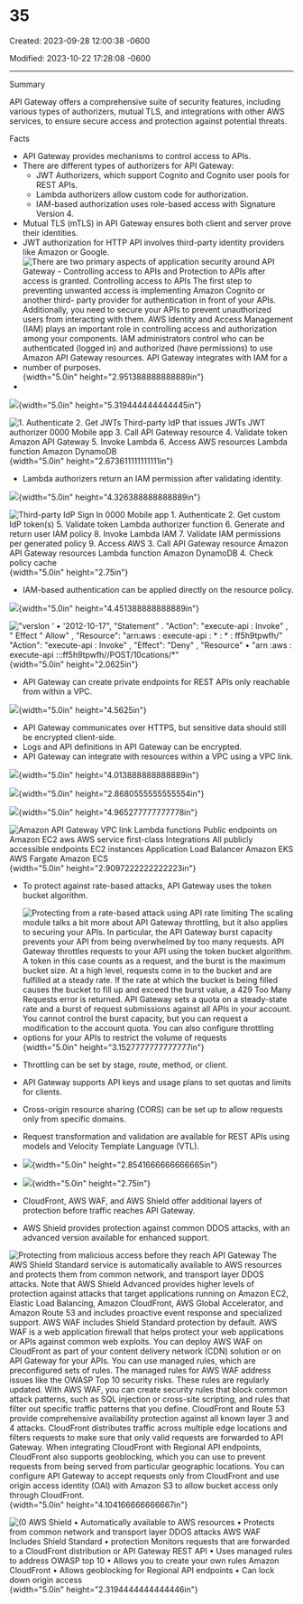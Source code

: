 # 35

Created: 2023-09-28 12:00:38 -0600

Modified: 2023-10-22 17:28:08 -0600

---

Summary

API Gateway offers a comprehensive suite of security features, including various types of authorizers, mutual TLS, and integrations with other AWS services, to ensure secure access and protection against potential threats.

Facts

- API Gateway provides mechanisms to control access to APIs.
- There are different types of authorizers for API Gateway:
  - JWT Authorizers, which support Cognito and Cognito user pools for REST APIs.
  - Lambda authorizers allow custom code for authorization.
  - IAM-based authorization uses role-based access with Signature Version 4.
- Mutual TLS (mTLS) in API Gateway ensures both client and server prove their identities.
- JWT authorization for HTTP API involves third-party identity providers like Amazon or Google.
- ![There are two primary aspects of application security around API Gateway - Controlling access to APIs and Protection to APIs after access is granted. Controlling access to APIs The first step to preventing unwanted access is implementing Amazon Cognito or another third- party provider for authentication in front of your APIs. Additionally, you need to secure your APIs to prevent unauthorized users from interacting with them. AWS Identity and Access Management (IAM) plays an important role in controlling access and authorization among your components. IAM administrators control who can be authenticated (logged in) and authorized (have permissions) to use Amazon API Gateway resources. API Gateway integrates with IAM for a number of purposes. ](../../../media/AWS-Developing-Serverless-Solutions-on-AWS-Module-10-35-image1.png){width="5.0in" height="2.951388888888889in"}
- 

![](../../../media/AWS-Developing-Serverless-Solutions-on-AWS-Module-10-35-image2.png){width="5.0in" height="5.319444444444445in"}



![1. Authenticate 2. Get JWTs Third-party IdP that issues JWTs JWT authorizer 0000 Mobile app 3. Call API Gateway resource 4. Validate token Amazon API Gateway 5. Invoke Lambda 6. Access AWS resources Lambda function Amazon DynamoDB ](../../../media/AWS-Developing-Serverless-Solutions-on-AWS-Module-10-35-image3.png){width="5.0in" height="2.673611111111111in"}

- Lambda authorizers return an IAM permission after validating identity.

![](../../../media/AWS-Developing-Serverless-Solutions-on-AWS-Module-10-35-image4.png){width="5.0in" height="4.326388888888889in"}



![Third-party IdP Sign In 0000 Mobile app 1. Authenticate 2. Get custom IdP token(s) 5. Validate token Lambda authorizer function 6. Generate and return user IAM policy 8. Invoke Lambda IAM 7. Validate IAM permissions per generated policy 9. Access AWS 3. Call API Gateway resource Amazon API Gateway resources Lambda function Amazon DynamoDB 4. Check policy cache ](../../../media/AWS-Developing-Serverless-Solutions-on-AWS-Module-10-35-image5.png){width="5.0in" height="2.75in"}



- IAM-based authentication can be applied directly on the resource policy.

![](../../../media/AWS-Developing-Serverless-Solutions-on-AWS-Module-10-35-image6.png){width="5.0in" height="4.451388888888889in"}



!["verslon ' • '2012-10-17", "Statement" . "Action": "execute-api : Invoke" , " Effect " Allow" , "Resource": "arn:aws : execute-api : * : * : ff5h9tpwfh/*" "Action": "execute-api : Invoke" , "Effect": "Deny" , "Resource" • "arn :aws : execute-api :*:*:ff5h9tpwfh/*/POST/10cations/*" ](../../../media/AWS-Developing-Serverless-Solutions-on-AWS-Module-10-35-image7.png){width="5.0in" height="2.0625in"}



- API Gateway can create private endpoints for REST APIs only reachable from within a VPC.



![](../../../media/AWS-Developing-Serverless-Solutions-on-AWS-Module-10-35-image8.png){width="5.0in" height="4.5625in"}



- API Gateway communicates over HTTPS, but sensitive data should still be encrypted client-side.
- Logs and API definitions in API Gateway can be encrypted.
- API Gateway can integrate with resources within a VPC using a VPC link.





![](../../../media/AWS-Developing-Serverless-Solutions-on-AWS-Module-10-35-image9.png){width="5.0in" height="4.013888888888889in"}



![](../../../media/AWS-Developing-Serverless-Solutions-on-AWS-Module-10-35-image10.png){width="5.0in" height="2.8680555555555554in"}

![](../../../media/AWS-Developing-Serverless-Solutions-on-AWS-Module-10-35-image11.png){width="5.0in" height="4.965277777777778in"}



![Amazon API Gateway VPC link Lambda functions Public endpoints on Amazon EC2 aws AWS service first-class Integrations All publicly accessible endpoints EC2 instances Application Load Balancer Amazon EKS AWS Fargate Amazon ECS ](../../../media/AWS-Developing-Serverless-Solutions-on-AWS-Module-10-35-image12.png){width="5.0in" height="2.9097222222222223in"}



- To protect against rate-based attacks, API Gateway uses the token bucket algorithm.
- ![Protecting from a rate-based attack using API rate limiting The scaling module talks a bit more about API Gateway throttling, but it also applies to securing your APIs. In particular, the API Gateway burst capacity prevents your API from being overwhelmed by too many requests. API Gateway throttles requests to your API using the token bucket algorithm. A token in this case counts as a request, and the burst is the maximum bucket size. At a high level, requests come in to the bucket and are fulfilled at a steady rate. If the rate at which the bucket is being filled causes the bucket to fill up and exceed the burst value, a 429 Too Many Requests error is returned. API Gateway sets a quota on a steady-state rate and a burst of request submissions against all APIs in your account. You cannot control the burst capacity, but you can request a modification to the account quota. You can also configure throttling options for your APIs to restrict the volume of requests ](../../../media/AWS-Developing-Serverless-Solutions-on-AWS-Module-10-35-image13.png){width="5.0in" height="3.1527777777777777in"}



- Throttling can be set by stage, route, method, or client.
- API Gateway supports API keys and usage plans to set quotas and limits for clients.
- Cross-origin resource sharing (CORS) can be set up to allow requests only from specific domains.
- Request transformation and validation are available for REST APIs using models and Velocity Template Language (VTL).
- ![](../../../media/AWS-Developing-Serverless-Solutions-on-AWS-Module-10-35-image14.png){width="5.0in" height="2.8541666666666665in"}



- ![](../../../media/AWS-Developing-Serverless-Solutions-on-AWS-Module-10-35-image15.png){width="5.0in" height="2.75in"}
- CloudFront, AWS WAF, and AWS Shield offer additional layers of protection before traffic reaches API Gateway.
- AWS Shield provides protection against common DDOS attacks, with an advanced version available for enhanced support.

![Protecting from malicious access before they reach API Gateway The AWS Shield Standard service is automatically available to AWS resources and protects them from common network, and transport layer DDOS attacks. Note that AWS Shield Advanced provides higher levels of protection against attacks that target applications running on Amazon EC2, Elastic Load Balancing, Amazon CloudFront, AWS Global Accelerator, and Amazon Route 53 and includes proactive event response and specialized support. AWS WAF includes Shield Standard protection by default. AWS WAF is a web application firewall that helps protect your web applications or APIs against common web exploits. You can deploy AWS WAF on CloudFront as part of your content delivery network (CDN) solution or on API Gateway for your APIs. You can use managed rules, which are preconfigured sets of rules. The managed rules for AWS WAF address issues like the OWASP Top 10 security risks. These rules are regularly updated. With AWS WAF, you can create security rules that block common attack patterns, such as SQL injection or cross-site scripting, and rules that filter out specific traffic patterns that you define. CloudFront and Route 53 provide comprehensive availability protection against all known layer 3 and 4 attacks. CloudFront distributes traffic across multiple edge locations and filters requests to make sure that only valid requests are forwarded to API Gateway. When integrating CloudFront with Regional API endpoints, CloudFront also supports geoblocking, which you can use to prevent requests from being served from particular geographic locations. You can configure API Gateway to accept requests only from CloudFront and use origin access identity (OAI) with Amazon S3 to allow bucket access only through CloudFront. ](../../../media/AWS-Developing-Serverless-Solutions-on-AWS-Module-10-35-image16.png){width="5.0in" height="4.104166666666667in"}



![(0 AWS Shield • Automatically available to AWS resources • Protects from common network and transport layer DDOS attacks AWS WAF Includes Shield Standard • protection Monitors requests that are forwarded to a CloudFront distribution or API Gateway REST API • Uses managed rules to address OWASP top 10 • Allows you to create your own rules Amazon CloudFront • Allows geoblocking for Regional API endpoints • Can lock down origin access ](../../../media/AWS-Developing-Serverless-Solutions-on-AWS-Module-10-35-image17.png){width="5.0in" height="2.3194444444444446in"}



























